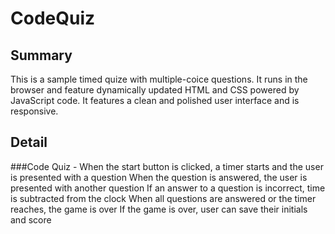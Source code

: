 # CodeQuiz

## Summary
This is a sample timed quize with multiple-coice questions. It runs in the browser and feature dynamically updated HTML and CSS powered by JavaScript code. It features a clean and polished user interface and is responsive.

## Detail

###Code Quiz -
When the start button is clicked, a timer starts and the user is presented with a question
When the question is answered, the user is presented with another question
If an answer to a question is incorrect, time is subtracted from the clock
When all questions are answered or the timer reaches, the game is over
If the game is over, user can save their initials and score
